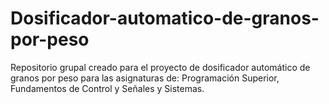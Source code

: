 # Dosificador-automatico-de-granos-por-peso
Repositorio grupal creado para el proyecto de dosificador automático de granos por peso para las asignaturas de: Programación Superior, Fundamentos de Control y Señales y Sistemas.
